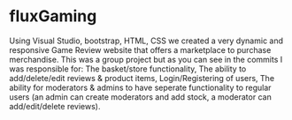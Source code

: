 # fluxGaming
Using Visual Studio, bootstrap, HTML, CSS we created a very dynamic and responsive Game Review website that offers a marketplace to purchase merchandise.
This was a group project but as you can see in the commits I was responsible for:
The basket/store functionality,
The ability to add/delete/edit reviews & product items,
Login/Registering of users,
The ability for moderators & admins to have seperate functionality to regular users (an admin can create moderators and add stock, a moderator can add/edit/delete reviews).


